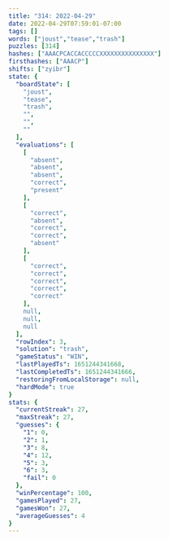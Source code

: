 ```yaml
---
title: "314: 2022-04-29"
date: 2022-04-29T07:59:01-07:00
tags: []
words: ["joust","tease","trash"]
puzzles: [314]
hashes: ["AAACPCACCACCCCCXXXXXXXXXXXXXXX"]
firsthashes: ["AAACP"]
shifts: ["zyibr"]
state: {
  "boardState": [
    "joust",
    "tease",
    "trash",
    "",
    "",
    ""
  ],
  "evaluations": [
    [
      "absent",
      "absent",
      "absent",
      "correct",
      "present"
    ],
    [
      "correct",
      "absent",
      "correct",
      "correct",
      "absent"
    ],
    [
      "correct",
      "correct",
      "correct",
      "correct",
      "correct"
    ],
    null,
    null,
    null
  ],
  "rowIndex": 3,
  "solution": "trash",
  "gameStatus": "WIN",
  "lastPlayedTs": 1651244341668,
  "lastCompletedTs": 1651244341666,
  "restoringFromLocalStorage": null,
  "hardMode": true
}
stats: {
  "currentStreak": 27,
  "maxStreak": 27,
  "guesses": {
    "1": 0,
    "2": 1,
    "3": 8,
    "4": 12,
    "5": 3,
    "6": 3,
    "fail": 0
  },
  "winPercentage": 100,
  "gamesPlayed": 27,
  "gamesWon": 27,
  "averageGuesses": 4
}
---
```


<!-- more -->
